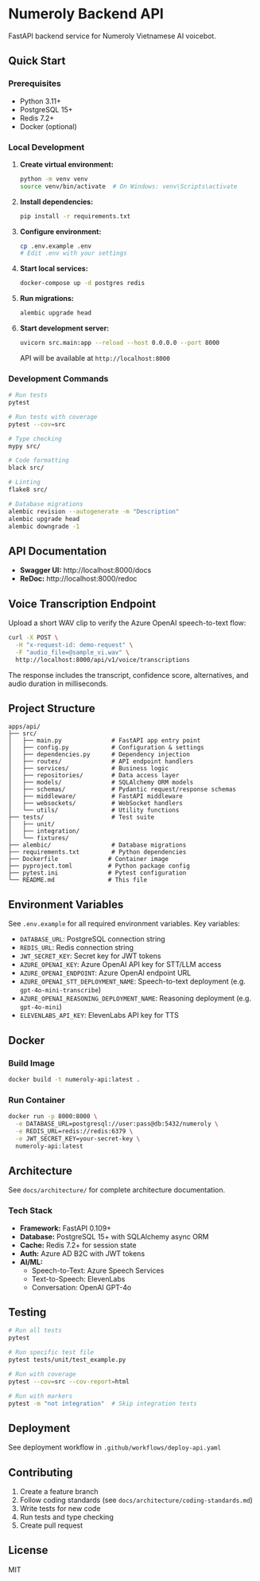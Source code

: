 # Numeroly Backend API

FastAPI backend service for Numeroly Vietnamese AI voicebot.

## Quick Start

### Prerequisites

- Python 3.11+
- PostgreSQL 15+
- Redis 7.2+
- Docker (optional)

### Local Development

1. **Create virtual environment:**
   ```bash
   python -m venv venv
   source venv/bin/activate  # On Windows: venv\Scripts\activate
   ```

2. **Install dependencies:**
   ```bash
   pip install -r requirements.txt
   ```

3. **Configure environment:**
   ```bash
   cp .env.example .env
   # Edit .env with your settings
   ```

4. **Start local services:**
   ```bash
   docker-compose up -d postgres redis
   ```

5. **Run migrations:**
   ```bash
   alembic upgrade head
   ```

6. **Start development server:**
   ```bash
   uvicorn src.main:app --reload --host 0.0.0.0 --port 8000
   ```

   API will be available at `http://localhost:8000`

### Development Commands

```bash
# Run tests
pytest

# Run tests with coverage
pytest --cov=src

# Type checking
mypy src/

# Code formatting
black src/

# Linting
flake8 src/

# Database migrations
alembic revision --autogenerate -m "Description"
alembic upgrade head
alembic downgrade -1
```

## API Documentation

- **Swagger UI:** http://localhost:8000/docs
- **ReDoc:** http://localhost:8000/redoc

## Voice Transcription Endpoint

Upload a short WAV clip to verify the Azure OpenAI speech-to-text flow:

```bash
curl -X POST \
  -H "x-request-id: demo-request" \
  -F "audio_file=@sample_vi.wav" \
  http://localhost:8000/api/v1/voice/transcriptions
```

The response includes the transcript, confidence score, alternatives, and audio duration in milliseconds.

## Project Structure

```
apps/api/
├── src/
│   ├── main.py              # FastAPI app entry point
│   ├── config.py            # Configuration & settings
│   ├── dependencies.py      # Dependency injection
│   ├── routes/              # API endpoint handlers
│   ├── services/            # Business logic
│   ├── repositories/        # Data access layer
│   ├── models/              # SQLAlchemy ORM models
│   ├── schemas/             # Pydantic request/response schemas
│   ├── middleware/          # FastAPI middleware
│   ├── websockets/          # WebSocket handlers
│   └── utils/               # Utility functions
├── tests/                   # Test suite
│   ├── unit/
│   ├── integration/
│   └── fixtures/
├── alembic/                 # Database migrations
├── requirements.txt         # Python dependencies
├── Dockerfile              # Container image
├── pyproject.toml          # Python package config
├── pytest.ini              # Pytest configuration
└── README.md               # This file
```

## Environment Variables

See `.env.example` for all required environment variables. Key variables:

- `DATABASE_URL`: PostgreSQL connection string
- `REDIS_URL`: Redis connection string
- `JWT_SECRET_KEY`: Secret key for JWT tokens
- `AZURE_OPENAI_KEY`: Azure OpenAI API key for STT/LLM access
- `AZURE_OPENAI_ENDPOINT`: Azure OpenAI endpoint URL
- `AZURE_OPENAI_STT_DEPLOYMENT_NAME`: Speech-to-text deployment (e.g. `gpt-4o-mini-transcribe`)
- `AZURE_OPENAI_REASONING_DEPLOYMENT_NAME`: Reasoning deployment (e.g. `gpt-4o-mini`)
- `ELEVENLABS_API_KEY`: ElevenLabs API key for TTS

## Docker

### Build Image

```bash
docker build -t numeroly-api:latest .
```

### Run Container

```bash
docker run -p 8000:8000 \
  -e DATABASE_URL=postgresql://user:pass@db:5432/numeroly \
  -e REDIS_URL=redis://redis:6379 \
  -e JWT_SECRET_KEY=your-secret-key \
  numeroly-api:latest
```

## Architecture

See `docs/architecture/` for complete architecture documentation.

### Tech Stack

- **Framework:** FastAPI 0.109+
- **Database:** PostgreSQL 15+ with SQLAlchemy async ORM
- **Cache:** Redis 7.2+ for session state
- **Auth:** Azure AD B2C with JWT tokens
- **AI/ML:**
  - Speech-to-Text: Azure Speech Services
  - Text-to-Speech: ElevenLabs
  - Conversation: OpenAI GPT-4o

## Testing

```bash
# Run all tests
pytest

# Run specific test file
pytest tests/unit/test_example.py

# Run with coverage
pytest --cov=src --cov-report=html

# Run with markers
pytest -m "not integration"  # Skip integration tests
```

## Deployment

See deployment workflow in `.github/workflows/deploy-api.yaml`

## Contributing

1. Create a feature branch
2. Follow coding standards (see `docs/architecture/coding-standards.md`)
3. Write tests for new code
4. Run tests and type checking
5. Create pull request

## License

MIT
